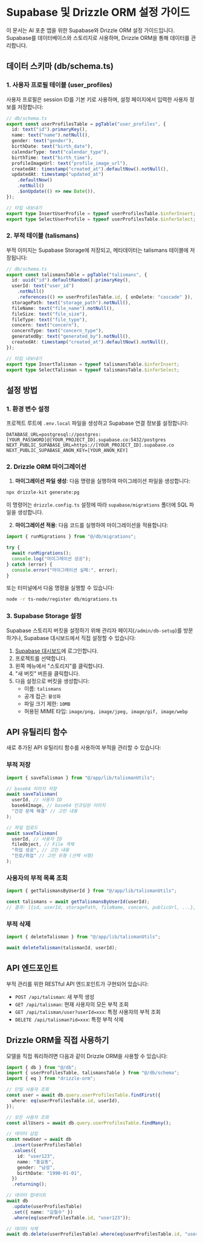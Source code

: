 # Supabase 및 Drizzle ORM 설정 가이드

이 문서는 AI 포춘 앱을 위한 Supabase와 Drizzle ORM 설정 가이드입니다. Supabase를 데이터베이스와 스토리지로 사용하며, Drizzle ORM을 통해 데이터를 관리합니다.

## 데이터 스키마 (db/schema.ts)

### 1. 사용자 프로필 테이블 (user_profiles)

사용자 프로필은 session ID를 기본 키로 사용하며, 설정 페이지에서 입력한 사용자 정보를 저장합니다:

```typescript
// db/schema.ts
export const userProfilesTable = pgTable("user_profiles", {
  id: text("id").primaryKey(),
  name: text("name").notNull(),
  gender: text("gender"),
  birthDate: text("birth_date"),
  calendarType: text("calendar_type"),
  birthTime: text("birth_time"),
  profileImageUrl: text("profile_image_url"),
  createdAt: timestamp("created_at").defaultNow().notNull(),
  updatedAt: timestamp("updated_at")
    .defaultNow()
    .notNull()
    .$onUpdate(() => new Date()),
});

// 타입 내보내기
export type InsertUserProfile = typeof userProfilesTable.$inferInsert;
export type SelectUserProfile = typeof userProfilesTable.$inferSelect;
```

### 2. 부적 테이블 (talismans)

부적 이미지는 Supabase Storage에 저장되고, 메타데이터는 talismans 테이블에 저장됩니다:

```typescript
// db/schema.ts
export const talismansTable = pgTable("talismans", {
  id: uuid("id").defaultRandom().primaryKey(),
  userId: text("user_id")
    .notNull()
    .references(() => userProfilesTable.id, { onDelete: "cascade" }),
  storagePath: text("storage_path").notNull(),
  fileName: text("file_name").notNull(),
  fileSize: text("file_size"),
  fileType: text("file_type"),
  concern: text("concern"),
  concernType: text("concern_type"),
  generatedBy: text("generated_by").notNull(),
  createdAt: timestamp("created_at").defaultNow().notNull(),
});

// 타입 내보내기
export type InsertTalisman = typeof talismansTable.$inferInsert;
export type SelectTalisman = typeof talismansTable.$inferSelect;
```

## 설정 방법

### 1. 환경 변수 설정

프로젝트 루트에 `.env.local` 파일을 생성하고 Supabase 연결 정보를 설정합니다:

```
DATABASE_URL=postgresql://postgres:[YOUR_PASSWORD]@[YOUR_PROJECT_ID].supabase.co:5432/postgres
NEXT_PUBLIC_SUPABASE_URL=https://[YOUR_PROJECT_ID].supabase.co
NEXT_PUBLIC_SUPABASE_ANON_KEY=[YOUR_ANON_KEY]
```

### 2. Drizzle ORM 마이그레이션

1. **마이그레이션 파일 생성**: 다음 명령을 실행하여 마이그레이션 파일을 생성합니다:

```bash
npx drizzle-kit generate:pg
```

이 명령어는 `drizzle.config.ts` 설정에 따라 `supabase/migrations` 폴더에 SQL 파일을 생성합니다.

2. **마이그레이션 적용**: 다음 코드를 실행하여 마이그레이션을 적용합니다:

```typescript
import { runMigrations } from "@/db/migrations";

try {
  await runMigrations();
  console.log("마이그레이션 성공");
} catch (error) {
  console.error("마이그레이션 실패:", error);
}
```

또는 터미널에서 다음 명령을 실행할 수 있습니다:

```bash
node -r ts-node/register db/migrations.ts
```

### 3. Supabase Storage 설정

Supabase 스토리지 버킷을 설정하기 위해 관리자 페이지(`/admin/db-setup`)를 방문하거나, Supabase 대시보드에서 직접 설정할 수 있습니다:

1. [Supabase 대시보드](https://app.supabase.io/)에 로그인합니다.
2. 프로젝트를 선택합니다.
3. 왼쪽 메뉴에서 "스토리지"를 클릭합니다.
4. "새 버킷" 버튼을 클릭합니다.
5. 다음 설정으로 버킷을 생성합니다:
   - 이름: `talismans`
   - 공개 접근: `활성화`
   - 파일 크기 제한: `10MB`
   - 허용된 MIME 타입: `image/png, image/jpeg, image/gif, image/webp`

## API 유틸리티 함수

새로 추가된 API 유틸리티 함수를 사용하여 부적을 관리할 수 있습니다:

### 부적 저장

```typescript
import { saveTalisman } from "@/app/lib/talismanUtils";

// base64 이미지 저장
await saveTalisman(
  userId, // 사용자 ID
  base64Image, // base64 인코딩된 이미지
  "건강 문제 해결" // 고민 내용
);

// 파일 업로드
await saveTalisman(
  userId, // 사용자 ID
  fileObject, // File 객체
  "취업 성공", // 고민 내용
  "진로/취업" // 고민 유형 (선택 사항)
);
```

### 사용자의 부적 목록 조회

```typescript
import { getTalismansByUserId } from "@/app/lib/talismanUtils";

const talismans = await getTalismansByUserId(userId);
// 결과: [{id, userId, storagePath, fileName, concern, publicUrl, ...}, ...]
```

### 부적 삭제

```typescript
import { deleteTalisman } from "@/app/lib/talismanUtils";

await deleteTalisman(talismanId, userId);
```

## API 엔드포인트

부적 관리를 위한 RESTful API 엔드포인트가 구현되어 있습니다:

- `POST /api/talisman`: 새 부적 생성
- `GET /api/talisman`: 현재 사용자의 모든 부적 조회
- `GET /api/talisman/user?userId=xxx`: 특정 사용자의 부적 조회
- `DELETE /api/talisman?id=xxx`: 특정 부적 삭제

## Drizzle ORM을 직접 사용하기

모델을 직접 쿼리하려면 다음과 같이 Drizzle ORM을 사용할 수 있습니다:

```typescript
import { db } from "@/db";
import { userProfilesTable, talismansTable } from "@/db/schema";
import { eq } from "drizzle-orm";

// 단일 사용자 조회
const user = await db.query.userProfilesTable.findFirst({
  where: eq(userProfilesTable.id, userId),
});

// 모든 사용자 조회
const allUsers = await db.query.userProfilesTable.findMany();

// 데이터 삽입
const newUser = await db
  .insert(userProfilesTable)
  .values({
    id: "user123",
    name: "홍길동",
    gender: "남성",
    birthDate: "1990-01-01",
  })
  .returning();

// 데이터 업데이트
await db
  .update(userProfilesTable)
  .set({ name: "김철수" })
  .where(eq(userProfilesTable.id, "user123"));

// 데이터 삭제
await db.delete(userProfilesTable).where(eq(userProfilesTable.id, "user123"));
```
